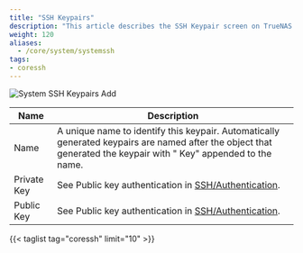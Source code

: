 ```yaml
---
title: "SSH Keypairs"
description: "This article describes the SSH Keypair screen on TrueNAS CORE."
weight: 120
aliases:
  - /core/system/systemssh
tags:
- coressh
---
```


![System SSH Keypairs Add](/images/CORE/12.0/SystemSSHKeypairsAdd.png "System SSH Keypairs Add")

| Name | Description |
|------|------|
| Name | A unique name to identify this keypair. Automatically generated keypairs are named after the object that generated the keypair with " Key" appended to the name. |
| Private Key | See Public key authentication in [SSH/Authentication](https://www.freebsd.org/cgi/man.cgi?query=ssh). |
| Public Key | See Public key authentication in [SSH/Authentication](https://www.freebsd.org/cgi/man.cgi?query=ssh). | 

{{< taglist tag="coressh" limit="10" >}}
